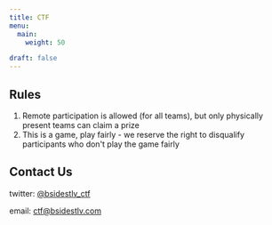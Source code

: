 ```yaml
---
title: CTF
menu:
  main:
    weight: 50

draft: false
---
```

## Rules

1. Remote participation is allowed (for all teams), but only physically present teams can claim a prize
2. This is a game, play fairly - we reserve the right to disqualify participants who don't play the game fairly

## Contact Us

twitter: [@bsidestlv_ctf](https://twitter.com/BSidesTLV_CTF)

email: [ctf@bsidestlv.com](mailto:ctf@bsidestlv.com)
